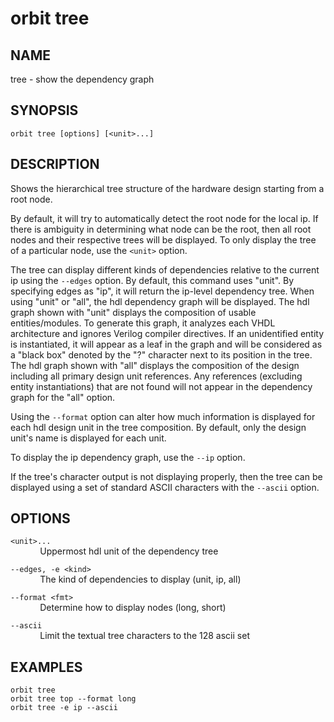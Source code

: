 # __orbit tree__

## __NAME__

tree - show the dependency graph

## __SYNOPSIS__

```
orbit tree [options] [<unit>...]
```

## __DESCRIPTION__

Shows the hierarchical tree structure of the hardware design starting from a
root node.

By default, it will try to automatically detect the root node for the 
local ip. If there is ambiguity in determining what node can be the root, then 
all root nodes and their respective trees will be displayed. To only display
the tree of a particular node, use the `<unit>` option.

The tree can display different kinds of dependencies relative to the current
ip using the `--edges` option. By default, this command uses "unit". By
specifying edges as "ip", it will return the ip-level dependency tree. When
using "unit" or "all", the hdl dependency graph will be displayed. The hdl
graph shown with "unit" displays the composition of usable entities/modules. 
To generate this graph, it analyzes each VHDL architecture and ignores Verilog 
compiler directives. If an unidentified entity is instantiated, it will appear 
as a leaf in the graph and will be considered as a "black box" denoted by 
the "?" character next to its position in the tree. The hdl graph shown with
"all" displays the composition of the design including all primary design unit
references. Any references (excluding entity instantiations) that are not 
found will not appear in the dependency graph for the "all" option.

Using the `--format` option can alter how much information is displayed for
each hdl design unit in the tree composition. By default, only the design
unit's name is displayed for each unit.

To display the ip dependency graph, use the `--ip` option.

If the tree's character output is not displaying properly, then the tree can
be displayed using a set of standard ASCII characters with the `--ascii`
option.

## __OPTIONS__

`<unit>...`  
&nbsp; &nbsp; &nbsp; &nbsp; &nbsp; &nbsp; Uppermost hdl unit of the dependency tree

`--edges, -e <kind>`  
&nbsp; &nbsp; &nbsp; &nbsp; &nbsp; &nbsp; The kind of dependencies to display (unit, ip, all)

`--format <fmt>`  
&nbsp; &nbsp; &nbsp; &nbsp; &nbsp; &nbsp; Determine how to display nodes (long, short)

`--ascii`  
&nbsp; &nbsp; &nbsp; &nbsp; &nbsp; &nbsp; Limit the textual tree characters to the 128 ascii set

## __EXAMPLES__

```
orbit tree
orbit tree top --format long
orbit tree -e ip --ascii
```

